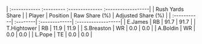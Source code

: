 | :------------ :--------- :-------------- :------------------|
|                       Rush Yards Share                      |
| Player      | Position | Raw Share (%) | Adjusted Share (%) |
| :-----------| :--------| :-------------| :------------------|
| E.James     | RB       | 91.7          | 91.7               |
| T.Hightower | RB       | 11.9          | 11.9               |
| S.Breaston  | WR       | 0.0           | 0.0                |
| A.Boldin    | WR       | 0.0           | 0.0                |
| L.Pope      | TE       | 0.0           | 0.0                |